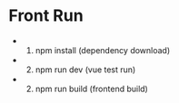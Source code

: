 # Front Run
- 1. npm install (dependency download)
- 2. npm run dev  (vue test run)
- 2. npm run build (frontend build)

